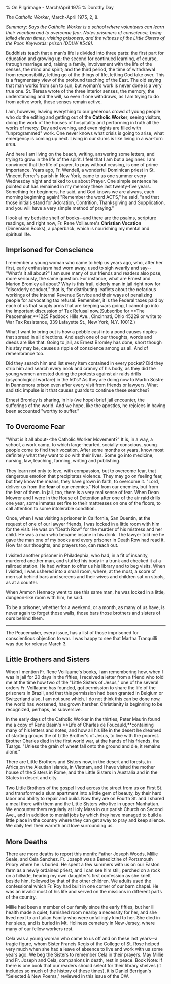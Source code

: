 % On Pilgrimage - March/April 1975
% Dorothy Day

*The Catholic Worker*, March-April 1975, 2, 8.

*Summary: Says the Catholic Worker is a school where volunteers can
learn their vocation and to overcome fear. Notes prisoners of
conscience, being jailed eleven times, visiting prisoners, and the
witness of the Little Sisters of the Poor. Keywords: prison (DDLW
\#548).*

Buddhists teach that a man's life is divided into three parts: the first
part for education and growing up; the second for continued learning, of
course, through marriage and, raising a family, involvement with the
life of the senses, the mind and spirit; and the third period, the time
of withdrawal from responsibility, letting go of the things of life,
letting God take over. This is a fragmentary view of the profound
teaching of the East. The old saying that man works from sun to sun, but
woman's work is never done is a very true one. St. Teresa wrote of the
three interior senses, the memory, the understanding and the will, so
even if one withdraws, as I am trying to do from active work, these
senses remain active.

I am, however, leaving everything to our generous crowd of young people
who do the editing and getting out of the **Catholic Worker**, seeing
visitors, doing the work of the houses of hospitality and performing in
truth all the works of mercy. Day and evening, and even nights are
filled with "unprogrammed" work. One never knows what crisis is going to
arise, what emergency is coming up next. Living in our slums is like
living in a war-torn area.

And here I am living on the beach, writing, answering some letters, and
trying to grow in the life of the spirit. I feel that I am but a
beginner. I am convinced that the life of prayer, to pray without
ceasing, is one of prime importance. Years ago, Fr. Wendell, a wonderful
Dominican priest in St. Vincent Ferrer's parish in New York, came to us
one summer every Wednesday night and talked to us about Prayer. One
simple sentence he pointed out has remained in my memory these last
twenty-five years. Something for beginners, he said, and God knows we
are always, each morning beginning again! "Remember the word ACTS," he
said, "and that those initials stand for Adoration, Contrition,
Thanksgiving and Supplication, and you will have a very simple method of
praying."

I look at my bedside shelf of books--and there are the psalms, scripture
readings, and right now, Fr. Rene Voillaume's **Christian Vocation**
(Dimension Books), a paperback, which is nourishing my mental and
spiritual life.

Imprisoned for Conscience
-------------------------

I remember a young woman who came to help us years ago, who, after her
first, early enthusiasm had worn away, used to sigh wearily and
say--"What's it all about?" I am sure many of our friends and readers
also pose, more seriously, the same question. For instance, what are
Ernest and Marion Bromley all about? Why is this frail, elderly man in
jail right now for "disorderly conduct," that is, for distributing
leaflets about the nefarious workings of the Internal Revenue Service
and their ways of penalizing people for advocating tax refusal.
Remember, it is the Federal taxes paid by each of us that supply arms
that are keeping wars going, I cannot go into the important discussion
of Tax Refusal now.(Subscribe for **The Peacemaker,**1225 Paddock Hills
Ave., Cincinnati, Ohio 45229 or write to War Tax Resistance, 339
Lafayette St., New York, N.Y. 10012.)

What I want to bring out is how a pebble cast into a pond causes ripples
that spread in all directions. And each one of our thoughts, words and
deeds are like that. Going to jail, as Ernest Bromley has done, short
though his stay may be, causes a ripple of conscience among us all. And
of remembrance too.

Did they search him and list every item contained in every pocket? Did
they strip him and search every nook and cranny of his body, as they did
the young women arrested during the protests against air raids drills
(psychological warfare) in the 50's? As they are doing now to Martin
Sostre in Dannemora prison even after every visit from friends or
lawyers. What sadistic impulse is it that causes guards to continue
these searches?

Ernest Bromley is sharing, in his (we hope) brief jail encounter, the
sufferings of the world. And we hope, like the apostles, he rejoices in
having been accounted "worthy to suffer."

To Overcome Fear
----------------

"What is it all about--the Catholic Worker Movement?" It is, in a way, a
school, a work camp, to which large-hearted, socially-conscious, young
people come to find their vocation. After some months or years, know
most definitely what they want to do with their lives. Some go into
medicine, nursing, law, teaching, farming, writing and publishing.

They learn not only to love, with compassion, but to overcome fear, that
dangerous emotion that precipitates violence. They may go on feeling
fear, but they know the means, they have grown in faith, to overcome it.
"Lord, deliver us from the **fear** of our enemies." Not from our
enemies, but from the fear of them. In jail, too, there is a very real
sense of fear. When Dean Mowrer and I were in the House of Detention
after one of the air raid drills one year, some inmates set fire to
their mattresses on one of the floors, to call attention to some
intolerable condition.

Once, when I was visiting a prisoner in California, San Quentin, at the
request of one of our lawyer friends, I was locked in a little room with
him for the visit. He was on "Death Row" for the murder of his mistress
and her child. He was a man who became insane in his drink. The lawyer
told me he gave the man one of my books and every prisoner in Death Row
had read it. How far our thoughts, and prayers too, can reach out.

I visited another prisoner in Philadephia, who had, in a fit of
insanity, murdered another man, and stuffed his body in a trunk and
checked it at a railroad station. He had written to offer us his library
and to beg visits. When I visited, I was ushered into a small room,
where, at the most, a score of men sat behind bars and screens and their
wives and children sat on stools, as at a counter.

When Ammon Hennacy went to see this same man, he was locked in a little,
dungeon-like room with him, he said.

To be a prisoner, whether for a weekend, or a month, as many of us have,
is never again to forget those walls, those bars those brothers and
sisters of ours behind them.

****

The Peacemaker, every issue, has a list of those imprisoned for
conscientious objection to war. I was happy to see that Martha
Tranquilli was due for release March 3.

Little Brothers and Sisters
---------------------------

When I mention Fr. Rene Voillaume's books, I am remembering how, when I
was in jail for 20 days in the fifties, I received a letter from a
friend who told me at the time how two of the "Little Sisters of Jesus,"
one of the several orders Fr. Voillaume has founded, got permission to
share the life of the prisoners in Brazil, and that this permission had
been granted in Belgium or Switzerland also, I am not sure which. I do
not think this can be done now, the world has worsened, has grown
harsher. Christianity is beginning to be recognized, perhaps, as
subversive.

In the early days of the Catholic Worker in the thirties, Peter Maurin
found me a copy of Rene Basin's **Life of Charles de
Foucauld,**containing many of his letters and notes, and how all his
life in the desert he dreamed of starting groups the of Little Brother's
of Jesus, to live with the poorest. Brother Charles died in the first
world war, at the hands of his friends, the Tuargs. "Unless the grain of
wheat fall onto the ground and die, it remains alone."

There are Little Brothers and Sisters now, in the desert and forests, in
Africa,on the Aleutian Islands, in Vietnam, and I have visited the
mother house of the Sisters in Rome, and the Little Sisters in Australia
and in the States in desert and city.

Two Little Brothers of the gospel lived across the street from us on
First St. and transformed a slum apartment into a little gem of beauty,
by their hard labor and ability to repair and build. Now they are on
Fourth St. and I shared a meal there with them and the Little Sisters
who live in upper Manhattan. We encounter them regularly at Holy Mass in
our parish Church on Second Ave., and in addition to menial jobs by
which they have managed to build a little place in the country where
they can get away to pray and keep silence. We daily feel their warmth
and love surrounding us.

More Deaths
-----------

There are more deaths to report this month: Father Joseph Woods, Millie
Seale, and Cela Sanchez. Fr. Joseph was a Benedictine of Portsmouth
Priory where he is buried. He spent a few summers with us on our Easton
farm as a newly ordained priest, and I can see him still, perched on a
rock on a hillside, hearing my own daughter's first confession as she
knelt beside him, followed by that of the other children. We adults used
the confessional which Fr. Roy had built in one corner of our barn
chapel. He was an invalid most of his life and served on the missions in
different parts of the country.

Millie had been a member of our family since the early fifties, but her
ill health made a quiet, furnished room nearby a necessity for her, and
she lived next to an Italian Family who were unfailingly kind to her.
She died in her sleep, and is buried in Mt. Holiness cemetery in New
Jersey, where many of our fellow workers rest.

Cela was a young woman who came to us off and on these last years--a
tragic figure, whom Sister Francis Regis of the College of St. Rose
helped very much when she had a leave of absence to live and work with
us some years ago. We beg the Sisters to remember Cela in their prayers.
May Millie and Fr. Joseph and Cela, companions in death, rest in peace.
Book Note: If there is one book that our readers should select for their
library shelves (it includes so much of the history of these times), it
is Daniel Berrigan's "Selected & New Poems," reviewed in this issue of
the CW.
